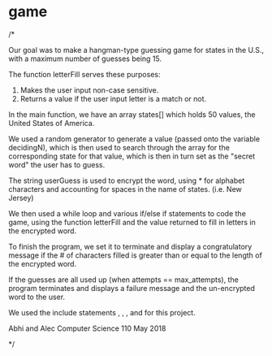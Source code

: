 # game
/*

Our goal was to make a hangman-type guessing game for states in the U.S., with a maximum number of guesses being 15.

The function letterFill serves these purposes:
1. Makes the user input non-case sensitive.
2. Returns a value if the user input letter is a match or not.

In the main function, we have an array states[] which holds 50 values, the United States of America.

We used a random generator to generate a value (passed onto the variable decidingN), which is then used to search through the array for the corresponding state for that value, which is then in turn set as the "secret word" the user has to guess.

The string userGuess is used to encrypt the word, using * for alphabet characters and accounting for spaces in the name of states. (i.e. New Jersey)

We then used a while loop and various if/else if statements to code the game, using the function letterFill and the value returned to fill in letters in the encrypted word. 

To finish the program, we set it to terminate and display a congratulatory message if the # of characters filled is greater than or equal to the length of the encrypted word.

If the guesses are all used up (when attempts == max_attempts), the program terminates and displays a failure message and the un-encrypted word to the user.

We used the include statements <iostream>, <string>, <cstdlib>, and <ctime> for this project.


Abhi and Alec
Computer Science 110
May 2018

*/
